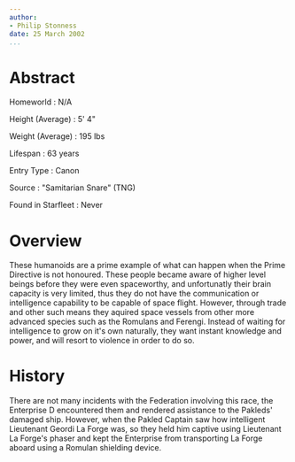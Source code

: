 ```yaml
---
author:
- Philip Stonness
date: 25 March 2002
...
```


Abstract
========

Homeworld
:   N/A

Height (Average)
:   5' 4"

Weight (Average)
:   195 lbs

Lifespan
:   63 years

Entry Type
:   Canon

Source
:   "Samitarian Snare" (TNG)

Found in Starfleet
:   Never

Overview
========

These humanoids are a prime example of what can happen when the Prime
Directive is not honoured. These people became aware of higher level
beings before they were even spaceworthy, and unfortunatly their brain
capacity is very limited, thus they do not have the communication or
intelligence capability to be capable of space flight. However, through
trade and other such means they aquired space vessels from other more
advanced species such as the Romulans and Ferengi. Instead of waiting
for intelligence to grow on it's own naturally, they want instant
knowledge and power, and will resort to violence in order to do so.

History
=======

There are not many incidents with the Federation involving this race,
the Enterprise D encountered them and rendered assistance to the
Pakleds' damaged ship. However, when the Pakled Captain saw how
intelligent Lieutenant Geordi La Forge was, so they held him captive
using Lieutenant La Forge's phaser and kept the Enterprise from
transporting La Forge aboard using a Romulan shielding device.
